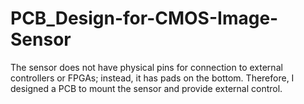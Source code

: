 # PCB_Design-for-CMOS-Image-Sensor
The sensor does not have physical pins for connection to external controllers or FPGAs; instead, it has pads on the bottom. Therefore, I designed a PCB to mount the sensor and provide external control.
